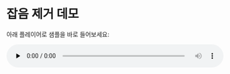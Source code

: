 # 잡음 제거 데모

아래 플레이어로 샘플을 바로 들어보세요:

<audio controls preload="none" style="width: 100%; max-width: 520px;">
  <source src="/noise-reduction/audio/clean.wav" type="audio/wav">
  브라우저가 오디오 태그를 지원하지 않습니다.
</audio>

